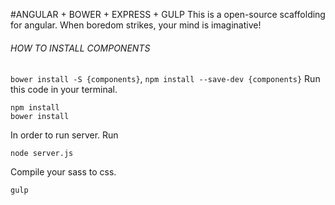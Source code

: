 #ANGULAR + BOWER + EXPRESS + GULP
This is a open-source scaffolding for angular.
When boredom strikes, your mind is imaginative!

###### HOW TO INSTALL COMPONENTS
```bower install -S {components}```,
```npm install --save-dev {components}```
Run this code in your terminal.
```
npm install
bower install
```

In order to run server.
Run
```
node server.js
```
Compile your sass to css.
```
gulp
```

